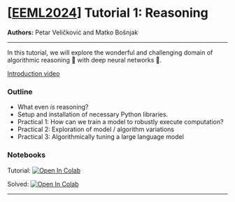 # [[EEML2024](https://www.eeml.eu)] Tutorial 1: Reasoning

**Authors:** Petar Veličković and Matko Bošnjak

--- 

In this tutorial, we will explore the wonderful and challenging domain of algorithmic reasoning 🔢 with deep neural networks 🤖.


[Introduction video](https://www.youtube.com/watch?v=CyIuM5eQZ5A)


### Outline

- What even _is_ reasoning?
- Setup and installation of necessary Python libraries.
- Practical 1: How can we train a model to robustly execute computation?
- Practical 2: Exploration of model / algorithm variations
- Practical 3: Algorithmically tuning a large language model


### Notebooks

Tutorial: [![Open In 
Colab](https://colab.research.google.com/assets/colab-badge.svg)](https://colab.research.google.com/github/eemlcommunity/PracticalSessions2024/blob/main/1_reasoning/Reasoning_tutorial.ipynb)


Solved: [![Open In 
Colab](https://colab.research.google.com/assets/colab-badge.svg)](https://colab.research.google.com/github/eemlcommunity/PracticalSessions2024/blob/main/1_reasoning/Reasoning_tutorial_solution.ipynb)

---
